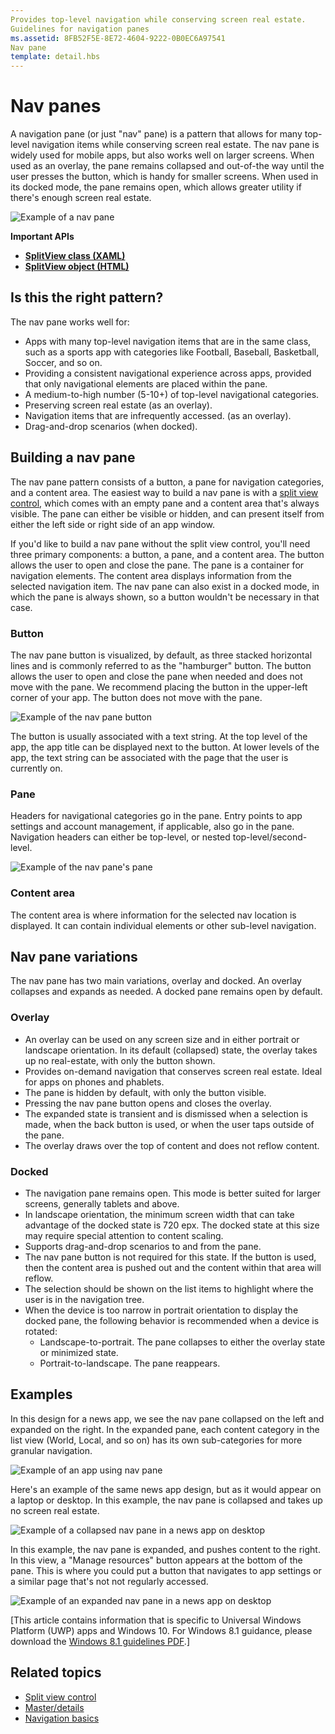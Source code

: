 ```yaml
---
Provides top-level navigation while conserving screen real estate.
Guidelines for navigation panes
ms.assetid: 8FB52F5E-8E72-4604-9222-0B0EC6A97541
Nav pane
template: detail.hbs
---
```


Nav panes
=============================================================================================
A navigation pane (or just "nav" pane) is a pattern that allows for many top-level navigation items while conserving screen real estate. The nav pane is widely used for mobile apps, but also works well on larger screens. When used as an overlay, the pane remains collapsed and out-of-the way until the user presses the button, which is handy for smaller screens. When used in its docked mode, the pane remains open, which allows greater utility if there's enough screen real estate.

![Example of a nav pane](images/NAV_PANE_EXAMPLE.png)

<span class="sidebar_heading" style="font-weight: bold;">Important APIs</span>

-   [**SplitView class (XAML)**](https://msdn.microsoft.com/library/windows/apps/dn864360)
-   [**SplitView object (HTML)**](https://msdn.microsoft.com/library/windows/apps/dn919970)



<span id="Is_this_the_right_pattern_"></span><span id="is_this_the_right_pattern_"></span><span id="IS_THIS_THE_RIGHT_PATTERN_"></span>Is this the right pattern?
-----------------------------------------------------------------------------------------------------------------------------------------------------------------

The nav pane works well for:

-   Apps with many top-level navigation items that are in the same class, such as a sports app with categories like Football, Baseball, Basketball, Soccer, and so on.
-   Providing a consistent navigational experience across apps, provided that only navigational elements are placed within the pane.
-   A medium-to-high number (5-10+) of top-level navigational categories.
-   Preserving screen real estate (as an overlay).
-   Navigation items that are infrequently accessed. (as an overlay).
-   Drag-and-drop scenarios (when docked).

<span id="Building_a_nav_pane"></span><span id="building_a_nav_pane"></span><span id="BUILDING_A_NAV_PANE"></span>Building a nav pane
-------------------------------------------------------------------------------------------------------------------------------------

The nav pane pattern consists of a button, a pane for navigation categories, and a content area. The easiest way to build a nav pane is with a [split view control](split-view.md), which comes with an empty pane and a content area that's always visible. The pane can either be visible or hidden, and can present itself from either the left side or right side of an app window.

If you'd like to build a nav pane without the split view control, you'll need three primary components: a button, a pane, and a content area. The button allows the user to open and close the pane. The pane is a container for navigation elements. The content area displays information from the selected navigation item. The nav pane can also exist in a docked mode, in which the pane is always shown, so a button wouldn't be necessary in that case.

### <span id="Button"></span><span id="button"></span><span id="BUTTON"></span>Button

The nav pane button is visualized, by default, as three stacked horizontal lines and is commonly referred to as the "hamburger" button. The button allows the user to open and close the pane when needed and does not move with the pane. We recommend placing the button in the upper-left corner of your app. The button does not move with the pane.

![Example of the nav pane button](images/NAVPANE_BUTTONONLY.png)

The button is usually associated with a text string. At the top level of the app, the app title can be displayed next to the button. At lower levels of the app, the text string can be associated with the page that the user is currently on.

### <span id="Pane"></span><span id="pane"></span><span id="PANE"></span>Pane

Headers for navigational categories go in the pane. Entry points to app settings and account management, if applicable, also go in the pane. Navigation headers can either be top-level, or nested top-level/second-level.

![Example of the nav pane's pane](images/NAVPANE_PANE.png)

### <span id="Content_area"></span><span id="content_area"></span><span id="CONTENT_AREA"></span>Content area

The content area is where information for the selected nav location is displayed. It can contain individual elements or other sub-level navigation.

<span id="Nav_pane_variations"></span><span id="nav_pane_variations"></span><span id="NAV_PANE_VARIATIONS"></span>Nav pane variations
-------------------------------------------------------------------------------------------------------------------------------------

The nav pane has two main variations, overlay and docked. An overlay collapses and expands as needed. A docked pane remains open by default.

### <span id="Overlay"></span><span id="overlay"></span><span id="OVERLAY"></span>Overlay

-   An overlay can be used on any screen size and in either portrait or landscape orientation. In its default (collapsed) state, the overlay takes up no real-estate, with only the button shown.
-   Provides on-demand navigation that conserves screen real estate. Ideal for apps on phones and phablets.
-   The pane is hidden by default, with only the button visible.
-   Pressing the nav pane button opens and closes the overlay.
-   The expanded state is transient and is dismissed when a selection is made, when the back button is used, or when the user taps outside of the pane.
-   The overlay draws over the top of content and does not reflow content.

### <span id="Docked"></span><span id="docked"></span><span id="DOCKED"></span>Docked

-   The navigation pane remains open. This mode is better suited for larger screens, generally tablets and above.
-   In landscape orientation, the minimum screen width that can take advantage of the docked state is 720 epx. The docked state at this size may require special attention to content scaling.
-   Supports drag-and-drop scenarios to and from the pane.
-   The nav pane button is not required for this state. If the button is used, then the content area is pushed out and the content within that area will reflow.
-   The selection should be shown on the list items to highlight where the user is in the navigation tree.
-   When the device is too narrow in portrait orientation to display the docked pane, the following behavior is recommended when a device is rotated:
    -   Landscape-to-portrait. The pane collapses to either the overlay state or minimized state.
    -   Portrait-to-landscape. The pane reappears.

<span id="Examples"></span><span id="examples"></span><span id="EXAMPLES"></span>Examples
-----------------------------------------------------------------------------------------

In this design for a news app, we see the nav pane collapsed on the left and expanded on the right. In the expanded pane, each content category in the list view (World, Local, and so on) has its own sub-categories for more granular navigation.

![Example of an app using nav pane](images/UAP_NEWSREADER_PHONE_SBS.png)

 

Here's an example of the same news app design, but as it would appear on a laptop or desktop. In this example, the nav pane is collapsed and takes up no screen real estate.

![Example of a collapsed nav pane in a news app on desktop](images/UAP_NEWSREADER_DESKTOP_COLLAPSED.png)

 

In this example, the nav pane is expanded, and pushes content to the right. In this view, a "Manage resources" button appears at the bottom of the pane. This is where you could put a button that navigates to app settings or a similar page that's not not regularly accessed.

![Example of an expanded nav pane in a news app on desktop](images/UAP_NEWSREADER_DESKTOP_EXPANDED.png)

\[This article contains information that is specific to Universal Windows Platform (UWP) apps and Windows 10. For Windows 8.1 guidance, please download the [Windows 8.1 guidelines PDF](https://go.microsoft.com/fwlink/p/?linkid=258743).\]

## Related topics

* [Split view control](split-view.md)
* [Master/details](master-details.md)
* [Navigation basics](https://msdn.microsoft.com/library/windows/apps/dn958438)
 

 



<!--HONumber=Mar16_HO1-->
